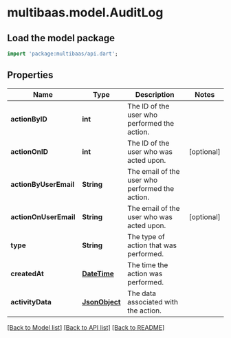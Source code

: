 # multibaas.model.AuditLog

## Load the model package
```dart
import 'package:multibaas/api.dart';
```

## Properties
Name | Type | Description | Notes
------------ | ------------- | ------------- | -------------
**actionByID** | **int** | The ID of the user who performed the action. | 
**actionOnID** | **int** | The ID of the user who was acted upon. | [optional] 
**actionByUserEmail** | **String** | The email of the user who performed the action. | 
**actionOnUserEmail** | **String** | The email of the user who was acted upon. | [optional] 
**type** | **String** | The type of action that was performed. | 
**createdAt** | [**DateTime**](DateTime.md) | The time the action was performed. | 
**activityData** | [**JsonObject**](.md) | The data associated with the action. | 

[[Back to Model list]](../README.md#documentation-for-models) [[Back to API list]](../README.md#documentation-for-api-endpoints) [[Back to README]](../README.md)


